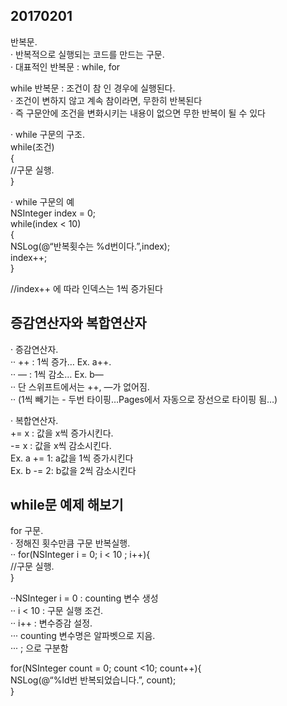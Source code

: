 ## 20170201

반복문.   
· 반복적으로 실행되는 코드를 만드는 구문.   
· 대표적인 반복문 : while, for

 while 반복문 : 조건이 참 인 경우에 실행된다.   
· 조건이 변하지 않고 계속 참이라면, 무한히 반복된다    
· 즉 구문안에 조건을 변화시키는 내용이 없으면 무한 반복이 될 수 있다

· while 구문의 구조.   
while(조건)    
{   
//구문 실행.   
}

· while 구문의 예    
NSInteger index = 0;    
while(index < 10)   
{   
NSLog(@“반복횟수는 %d번이다.”,index);    
index++;    
}

//index++ 에 따라 인덱스는 1씩 증가된다

## 증감연산자와 복합연산자

· 증감연산자.   
··  ++ : 1씩 증가… Ex. a++.   
··  — :  1씩 감소… Ex. b—    
·· 단 스위프트에서는 ++, —가 없어짐.   
·· (1씩 빼기는 - 두번 타이핑…Pages에서 자동으로 장선으로 타이핑 됨…)

· 복합연산자.   
+= x : 값을 x씩 증가시킨다.   
-= x : 값을 x씩 감소시킨다.   
Ex.  a += 1: a값을 1씩 증가시킨다    
Ex.  b -= 2: b값을 2씩 감소시킨다

## while문 예제 해보기

for 구문.   
· 정해진 횟수만큼 구문 반복실행.   
·· for(NSInteger i = 0; i < 10 ; i++){    
//구문 실행.   
}

··NSInteger i = 0 : counting 변수 생성    
·· i < 10 : 구문 실행 조건.   
·· i++ : 변수증감 설정.   
··· counting 변수명은 알파벳으로 지음.   
··· ; 으로 구분함

for(NSInteger count = 0; count <10; count++){    
NSLog(@“%ld번 반복되었습니다.”, count);    
}
